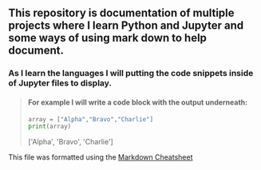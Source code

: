## This repository is documentation of multiple projects where I learn Python and Jupyter and some ways of using mark down to help document.

### As I learn the languages I will putting the code snippets inside of Jupyter files to display.

> #### For example I will write a code block with the output underneath:  
>```Python
>array = ["Alpha","Bravo","Charlie"]
>print(array)
>```
>['Alpha', 'Bravo', 'Charlie']

This file was formatted using the [Markdown Cheatsheet][1]

[1]:https://github.com/adam-p/markdown-here/wiki/Markdown-Cheatsheet
